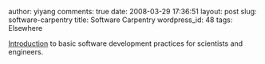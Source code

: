 author: yiyang
comments: true
date: 2008-03-29 17:36:51
layout: post
slug: software-carpentry
title: Software Carpentry
wordpress_id: 48
tags: Elsewhere

[Introduction](http://swc.scipy.org/ ) to basic software       development practices for scientists and engineers.

